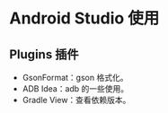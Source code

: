 # Android Studio 使用

## Plugins 插件
* GsonFormat：gson 格式化。
* ADB Idea：adb 的一些使用。
* Gradle View：查看依赖版本。
